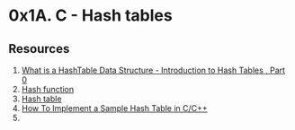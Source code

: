 # 0x1A. C - Hash tables

## Resources
1. [What is a HashTable Data Structure - Introduction to Hash Tables , Part 0](https://www.youtube.com/watch?v=MfhjkfocRR0)
2. [Hash function](https://en.wikipedia.org/wiki/Hash_function)
3. [Hash table](https://en.wikipedia.org/wiki/Hash_table)
4. [How To Implement a Sample Hash Table in C/C++](https://www.digitalocean.com/community/tutorials/hash-table-in-c-plus-plus)
5. 
